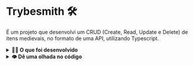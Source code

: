 # Trybesmith 🛠️

É um projeto que desenvolvi um CRUD (Create, Read, Update e Delete) de itens medievais, no formato de uma API, utilizando Typescript.


<details>
  <summary><strong>👨‍💻 O que foi desenvolvido</strong></summary>

Uma loja de itens medievais, como aquelas espadas feitas sob encomenda para uma pessoa específica, no formato de uma _API_, utilizando _Typescript_ e _Sequelize_.

Desenvolvi as camadas de _Service_ e _Controllers_ da aplicação em seu código, utilizando _JWT_ para autenticar algumas rotas, além de testes para garantir o correto funcionamento delas. A aplicação tem _endpoints_ que darão suporte a operações de criação, leitura e atualização de informações.

---

⚠️ **Dicas Importantes** ⚠️:

- Não há Front-end neste projeto. Não se preocupe com a visualização das coisas, apenas com as funcionalidades e qualidade do código;

- A API foi desenvolvida dentro da pasta `./src`.
- Os testes foram desenvolvidos na raiz da aplicação, em um diretório chamado `tests`.

</details>

<details>
  <summary><strong>👁️ Dê uma olhada no código</strong></summary>


https://github.com/user-attachments/assets/409de876-2218-41fb-a5f4-7913f6783afe


  
  </details>

<!-- Olá, Tryber!
Esse é apenas um arquivo inicial para o README do seu projeto.
É essencial que você preencha esse documento por conta própria, ok?
Não deixe de usar nossas dicas de escrita de README de projetos, e deixe sua criatividade brilhar!
:warning: IMPORTANTE: você precisa deixar nítido:
- quais arquivos/pastas foram desenvolvidos por você; 
- quais arquivos/pastas foram desenvolvidos por outra pessoa estudante;
- quais arquivos/pastas foram desenvolvidos pela Trybe.
-->
